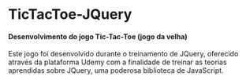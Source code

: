 # TicTacToe-JQuery


#### Desenvolvimento do jogo Tic-Tac-Toe (jogo da velha)
Este jogo foi desenvolvido durante o treinamento de JQuery, oferecido através da plataforma Udemy com a finalidade de treinar as teorias aprendidas sobre JQuery, uma poderosa biblioteca de JavaScript.
